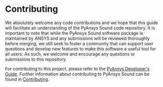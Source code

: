 # Contributing

We absolutely welcome any code contributions and we hope that this
guide will facilitate an understanding of the PyAnsys Sound code
repository. It is important to note that while the PyAnsys Sound software
package is maintained by ANSYS and any submissions will be reviewed
thoroughly before merging, we still seek to foster a community that can
support user questions and develop new features to make this software
a useful tool for all users. As such, we welcome and encourage any
questions or submissions to this repository.

For contributing to this project, please refer to the [PyAnsys Developer's Guide].
Further information about contributing to PyAnsys Sound can be found in [Contributing].

[PyAnsys Developer's Guide]: https://dev.docs.pyansys.com/index.html
[Contributing]: https://sound.docs.pyansys.com/version/stable/contribute.html
